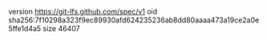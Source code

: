 version https://git-lfs.github.com/spec/v1
oid sha256:7f10298a323f9ec89930afd624235236ab8dd80aaaa473a19ce2a0e5ffe1d4a5
size 46407
